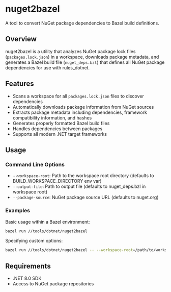 # nuget2bazel

A tool to convert NuGet package dependencies to Bazel build definitions.

## Overview

nuget2bazel is a utility that analyzes NuGet package lock files (`packages.lock.json`) in a workspace, downloads package metadata, and generates a Bazel build file (`nuget_deps.bzl`) that defines all NuGet package dependencies for use with rules_dotnet.

## Features

- Scans a workspace for all `packages.lock.json` files to discover dependencies
- Automatically downloads package information from NuGet sources
- Extracts package metadata including dependencies, framework compatibility information, and hashes
- Generates properly formatted Bazel build files
- Handles dependencies between packages
- Supports all modern .NET target frameworks

## Usage

### Command Line Options

- `--workspace-root`: Path to the workspace root directory (defaults to BUILD_WORKSPACE_DIRECTORY env var)
- `--output-file`: Path to output file (defaults to nuget_deps.bzl in workspace root)
- `--package-source`: NuGet package source URL (defaults to nuget.org)

### Examples

Basic usage within a Bazel environment:
```bash
bazel run //tools/dotnet/nuget2bazel
```

Specifying custom options:
```bash
bazel run //tools/dotnet/nuget2bazel -- --workspace-root=/path/to/workspace --output-file=/path/to/output.bzl
```

## Requirements

- .NET 8.0 SDK
- Access to NuGet package repositories
